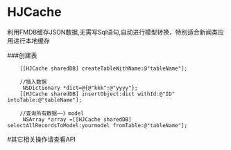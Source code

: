 # HJCache
利用FMDB缓存JSON数据,无需写Sql语句,自动进行模型转换，特别适合新闻类应用进行本地缓存

###创建表
``` objc
    [[HJCache sharedDB] createTableWithName:@"tableName"];
    
    //插入数据
     NSDictionary *dict=@{@"kkk":@"yyyy"};
    [[HJCache sharedDB] insertObject:dict withId:@"ID" intoTable:@"tableName"];
    
    //查询所有数据——》model
     NSArray *array =[[HJCache sharedDB] selectAllRecordsToModel:yourmodel fromTable:@"tableName"];
```
#其它相关操作请查看API

